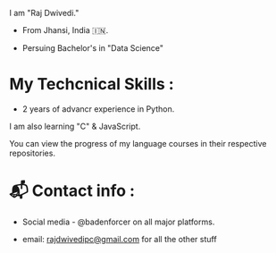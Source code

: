 I am "Raj Dwivedi."

- From Jhansi, India 🇮🇳.

- Persuing Bachelor's in "Data Science"

# My Techcnical Skills :

- 2 years of advancr experience in Python.

I am also learning "C" & JavaScript.

You can view the progress of my language courses in their respective repositories.

# 📬 Contact info :

- Social media - @badenforcer on all major platforms.

- email: rajdwivedipc@gmail.com for all the other stuff 


<!---
BadEnforcer/BadEnforcer is a ✨ special ✨ repository because its `README.md` (this file) appears on your GitHub profile.
You can click the Preview link to take a look at your changes.
--->
